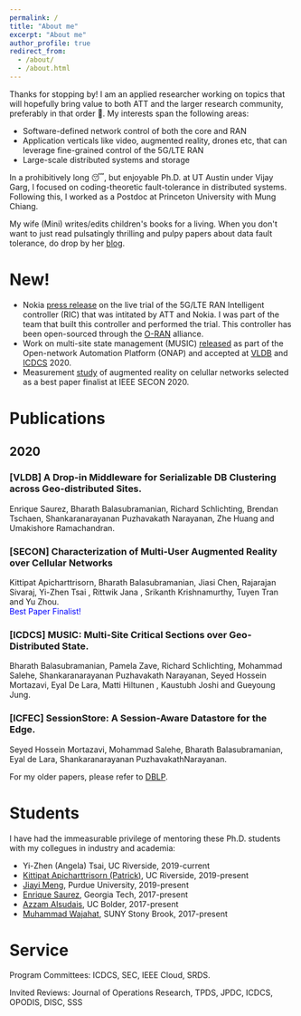 ```yaml
---
permalink: /
title: "About me"
excerpt: "About me"
author_profile: true
redirect_from: 
  - /about/
  - /about.html
---
```


Thanks for stopping by! I am an applied researcher working on topics that will hopefully bring value to both ATT and the larger research community, preferably in that order &#128556;. My interests span the following areas:
* Software-defined network control of both the core and RAN
* Application verticals like video, augmented reality, drones etc, that can leverage fine-grained control of the 5G/LTE RAN
* Large-scale distributed systems and storage 

In a prohibitively long &#128564;, but enjoyable Ph.D. at UT Austin under Vijay Garg, I focused on coding-theoretic fault-tolerance in distributed systems. Following this, I worked as a Postdoc at Princeton University with Mung Chiang.

My wife (Mini) writes/edits children's books for a living. When you don't want to just read pulsatingly thrilling and pulpy papers about data fault tolerance, do drop by her <a href="https://missmini.home.blog">blog</a>. 

<a name="new"></a>
# New!
* Nokia <a href="https://www.nokia.com/about-us/news/releases/2020/06/18/nokia-and-att-run-successful-trial-of-the-ran-intelligent-controller-over-commercial-5g/">press release</a> on the live trial of the 5G/LTE RAN Intelligent controller (RIC) that was intitated by ATT and Nokia. I was part of the team that built this controller and performed the trial. This controller has been open-sourced through the <a href="https://www.o-ran.org/">O-RAN</a> alliance. 
* Work on multi-site state management (MUSIC) <a href="https://www.onap.org/announcement/2020/06/18/onaps-6th-release-frankfurt-available-now-most-comprehensive-secure-and-collaborative-software-to-accelerate-5g-deployments">released</a> as part of the Open-network Automation Platform (ONAP) and accepted at <a href="https://bharathgituser.github.io/files/metric_vldb_2020.pdf">VLDB</a> and <a href="https://bharathgituser.github.io/files/music_icdcs_2020.pdf">ICDCS</a> 2020. 
* Measurement <a href="https://bharathgituser.github.io/files/ar_secon_2020.pdf">study</a> of augmented reality on celullar networks selected as a best paper finalist at IEEE SECON 2020. 



<a name="publications"></a>
# Publications

## 2020

### [VLDB] A Drop-in Middleware for Serializable DB Clustering across Geo-distributed Sites. 
Enrique Saurez, Bharath Balasubramanian, Richard Schlichting, Brendan Tschaen, Shankaranarayanan Puzhavakath Narayanan, Zhe Huang and Umakishore Ramachandran. 

### [SECON] Characterization of Multi-User Augmented Reality over Cellular Networks 
Kittipat Apicharttrisorn, Bharath Balasubramanian, Jiasi Chen, Rajarajan Sivaraj, Yi-Zhen Tsai , Rittwik Jana , Srikanth Krishnamurthy, Tuyen Tran and Yu Zhou. 
<br><span style="color:blue">Best Paper Finalist!</span>

### [ICDCS] MUSIC: Multi-Site Critical Sections over Geo-Distributed State. 
Bharath Balasubramanian, Pamela Zave, Richard Schlichting, Mohammad Salehe, Shankaranarayanan Puzhavakath Narayanan, Seyed Hossein Mortazavi, Eyal De Lara, Matti Hiltunen , Kaustubh Joshi and Gueyoung Jung. 

### [ICFEC] SessionStore: A Session-Aware Datastore for the Edge. 
Seyed Hossein Mortazavi, Mohammad Salehe, Bharath Balasubramanian, Eyal de Lara, Shankaranarayanan PuzhavakathNarayanan. 

For my older papers, please refer to <a href="https://dblp.org/pers/b/Balasubramanian:Bharath.html">DBLP</a>. 

<a name="students"></a>
# Students

I have had the immeasurable privilege of mentoring these Ph.D. students with my collegues in industry and academia:

* Yi-Zhen (Angela) Tsai, UC Riverside, 2019-current
* <a href="https://www.cs.ucr.edu/~kapic001/mypage/">Kittipat Apicharttrisorn (Patrick)</a>, UC Riverside, 2019-present
* <a href="https://www.cs.purdue.edu/homes/meng72/">Jiayi Meng</a>, Purdue University, 2019-present
* <a href="https://www.cc.gatech.edu/grads/e/esaureza/">Enrique Saurez</a>, Georgia Tech, 2017-present
* <a href="https://aalsudais.github.io/">Azzam Alsudais</a>, UC Bolder, 2017-present
* <a href="https://www3.cs.stonybrook.edu/~mwajahat/">Muhammad Wajahat</a>, SUNY Stony Brook, 2017-present

<a name="service"></a>
# Service
Program Committees:  ICDCS, SEC, IEEE Cloud, SRDS. 

Invited Reviews: Journal of Operations Research, TPDS, JPDC, ICDCS, OPODIS, DISC, SSS




